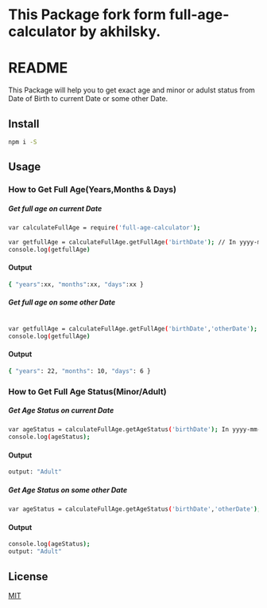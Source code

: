 # This Package fork form full-age-calculator by akhilsky.

# README

This Package will help you to get exact age and minor or adulst status from Date of Birth to current Date or some other Date.

## Install

```bash
npm i -S
```

## Usage

### How to Get Full Age(Years,Months & Days)

##### Get full age on current Date

```bash
var calculateFullAge = require('full-age-calculator');

var getfullAge = calculateFullAge.getFullAge('birthDate'); // In yyyy-mm-dd format. example: 1998-12-25
console.log(getfullAge)
```

#### Output

```bash
{ "years":xx, "months":xx, "days":xx }
```

##### Get full age on some other Date

```bash

var getfullAge = calculateFullAge.getFullAge('birthDate','otherDate'); // In yyyy-mm-dd format. Example: 1999-12-25, 2022-10-31
console.log(getfullAge)
```

#### Output

```bash
{ "years": 22, "months": 10, "days": 6 }
```

### How to Get Full Age Status(Minor/Adult)

##### Get Age Status on current Date

```bash
var ageStatus = calculateFullAge.getAgeStatus('birthDate'); In yyyy-mm-dd format. Example: 1999-12-25
console.log(ageStatus);
```

#### Output

```bash
output: "Adult"
```

##### Get Age Status on some other Date

```bash
var ageStatus = calculateFullAge.getAgeStatus('birthDate','otherDate'); In yyyy-mm-dd format. example: 1998-12-25, 2022-10-31
```

#### Output

```bash
console.log(ageStatus);
output: "Adult"
```

## License

[MIT]()

[npm-url]: https://npmjs.org/package/full-age-calculator

